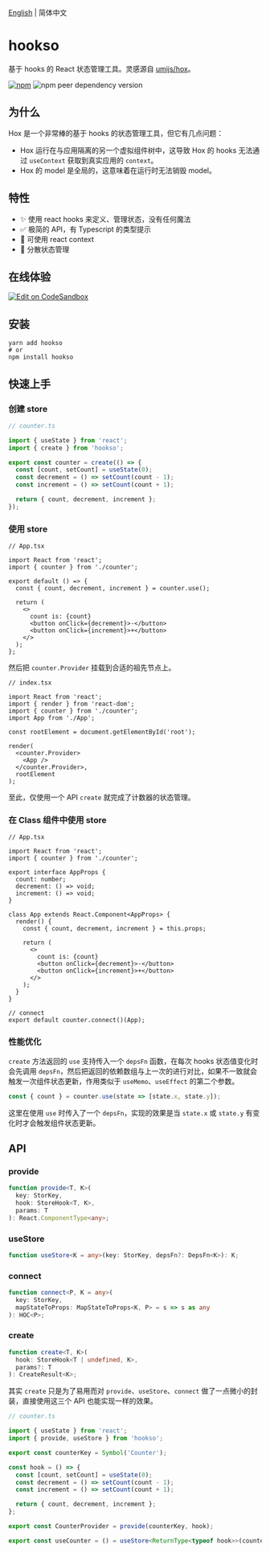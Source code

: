 [English](./README.md) | 简体中文

# hookso

基于 hooks 的 React 状态管理工具。灵感源自 [umijs/hox](https://github.com/umijs/hox)。

[![npm](https://img.shields.io/npm/v/hookso)](https://www.npmjs.com/package/hookso)
![npm peer dependency version](https://img.shields.io/npm/dependency-version/hookso/peer/react)

## 为什么

Hox 是一个非常棒的基于 hooks 的状态管理工具，但它有几点问题：

- Hox 运行在与应用隔离的另一个虚拟组件树中，这导致 Hox 的 hooks 无法通过 `useContext` 获取到真实应用的 `context`。
- Hox 的 model 是全局的，这意味着在运行时无法销毁 model。

## 特性

- ✨ 使用 react hooks 来定义、管理状态，没有任何魔法
- ✅ 极简的 API，有 Typescript 的类型提示
- 🚀 可使用 react context
- 🎉 分散状态管理

## 在线体验

[![Edit on CodeSandbox](https://codesandbox.io/static/img/play-codesandbox.svg)](https://codesandbox.io/s/festive-wiles-z6w67)

## 安装

```
yarn add hookso
# or
npm install hookso
```

## 快速上手

### 创建 store

```ts
// counter.ts

import { useState } from 'react';
import { create } from 'hookso';

export const counter = create(() => {
  const [count, setCount] = useState(0);
  const decrement = () => setCount(count - 1);
  const increment = () => setCount(count + 1);

  return { count, decrement, increment };
});
```

### 使用 store

```tsx
// App.tsx

import React from 'react';
import { counter } from './counter';

export default () => {
  const { count, decrement, increment } = counter.use();

  return (
    <>
      count is: {count}
      <button onClick={decrement}>-</button>
      <button onClick={increment}>+</button>
    </>
  );
};
```

然后把 `counter.Provider` 挂载到合适的祖先节点上。

```tsx
// index.tsx

import React from 'react';
import { render } from 'react-dom';
import { counter } from './counter';
import App from './App';

const rootElement = document.getElementById('root');

render(
  <counter.Provider>
    <App />
  </counter.Provider>,
  rootElement
);
```

至此，仅使用一个 API `create` 就完成了计数器的状态管理。

### 在 Class 组件中使用 store

```tsx
// App.tsx

import React from 'react';
import { counter } from './counter';

export interface AppProps {
  count: number;
  decrement: () => void;
  increment: () => void;
}

class App extends React.Component<AppProps> {
  render() {
    const { count, decrement, increment } = this.props;

    return (
      <>
        count is: {count}
        <button onClick={decrement}>-</button>
        <button onClick={increment}>+</button>
      </>
    );
  }
}

// connect
export default counter.connect()(App);
```

### 性能优化

`create` 方法返回的 `use` 支持传入一个 `depsFn` 函数，在每次 hooks 状态值变化时会先调用 `depsFn`，然后把返回的依赖数组与上一次的进行对比，如果不一致就会触发一次组件状态更新，作用类似于 `useMemo`、`useEffect` 的第二个参数。

```ts
const { count } = counter.use(state => [state.x, state.y]);
```

这里在使用 `use` 时传入了一个 `depsFn`，实现的效果是当 `state.x` 或 `state.y` 有变化时才会触发组件状态更新。

## API

### provide

```ts
function provide<T, K>(
  key: StorKey,
  hook: StoreHook<T, K>,
  params: T
): React.ComponentType<any>;
```

### useStore

```ts
function useStore<K = any>(key: StorKey, depsFn?: DepsFn<K>): K;
```

### connect

```ts
function connect<P, K = any>(
  key: StorKey,
  mapStateToProps: MapStateToProps<K, P> = s => s as any
): HOC<P>;
```

### create

```ts
function create<T, K>(
  hook: StoreHook<T | undefined, K>,
  params?: T
): CreateResult<K>;
```

其实 `create` 只是为了易用而对 `provide`、`useStore`、`connect` 做了一点微小的封装，直接使用这三个 API 也能实现一样的效果。

```ts
// counter.ts

import { useState } from 'react';
import { provide, useStore } from 'hookso';

export const counterKey = Symbol('Counter');

const hook = () => {
  const [count, setCount] = useState(0);
  const decrement = () => setCount(count - 1);
  const increment = () => setCount(count + 1);

  return { count, decrement, increment };
};

export const CounterProvider = provide(counterKey, hook);

export const useCounter = () = useStore<ReturnType<typeof hook>>(counterKey);
```
